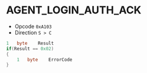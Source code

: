 # AGENT\_LOGIN\_AUTH\_ACK

* Opcode `0xA103`
* Direction `S > C`

```csharp
1   byte    Result
if(Result == 0x02)
{
    1   byte    ErrorCode
}
```
